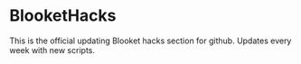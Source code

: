 # BlooketHacks
This is the official updating Blooket hacks section for github. Updates every week with new scripts. 
